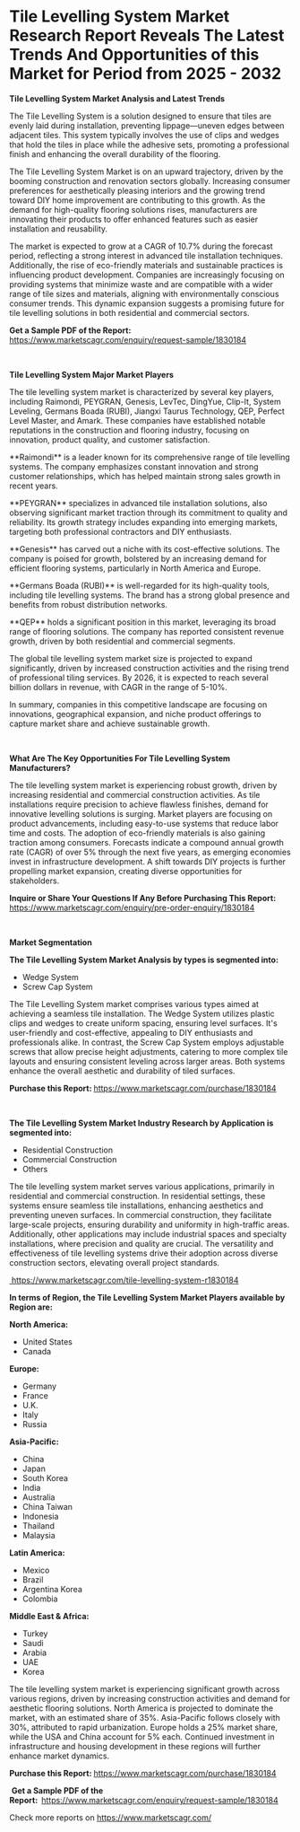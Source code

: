 <p><h1>Tile Levelling System Market Research Report Reveals The Latest Trends And Opportunities of this Market for Period from 2025 - 2032</h1></p><p><strong>Tile Levelling System Market Analysis and Latest Trends</strong></p>
<p><p>The Tile Levelling System is a solution designed to ensure that tiles are evenly laid during installation, preventing lippage—uneven edges between adjacent tiles. This system typically involves the use of clips and wedges that hold the tiles in place while the adhesive sets, promoting a professional finish and enhancing the overall durability of the flooring.</p><p>The Tile Levelling System Market is on an upward trajectory, driven by the booming construction and renovation sectors globally. Increasing consumer preferences for aesthetically pleasing interiors and the growing trend toward DIY home improvement are contributing to this growth. As the demand for high-quality flooring solutions rises, manufacturers are innovating their products to offer enhanced features such as easier installation and reusability.</p><p>The market is expected to grow at a CAGR of 10.7% during the forecast period, reflecting a strong interest in advanced tile installation techniques. Additionally, the rise of eco-friendly materials and sustainable practices is influencing product development. Companies are increasingly focusing on providing systems that minimize waste and are compatible with a wider range of tile sizes and materials, aligning with environmentally conscious consumer trends. This dynamic expansion suggests a promising future for tile levelling solutions in both residential and commercial sectors.</p></p>
<p><strong>Get a Sample PDF of the Report:&nbsp;</strong> <a href="https://www.marketscagr.com/enquiry/request-sample/1830184?utm_campaign=2239&utm_medium=2&utm_source=Github&utm_content=ia&utm_term=09022025&utm_id=tile-levelling-system">https://www.marketscagr.com/enquiry/request-sample/1830184</a></p>
<p>&nbsp;</p>
<p><strong>Tile Levelling System Major Market Players</strong></p>
<p><p>The tile levelling system market is characterized by several key players, including Raimondi, PEYGRAN, Genesis, LevTec, DingYue, Clip-It, System Leveling, Germans Boada (RUBI), Jiangxi Taurus Technology, QEP, Perfect Level Master, and Amark. These companies have established notable reputations in the construction and flooring industry, focusing on innovation, product quality, and customer satisfaction.</p><p>**Raimondi** is a leader known for its comprehensive range of tile levelling systems. The company emphasizes constant innovation and strong customer relationships, which has helped maintain strong sales growth in recent years.</p><p>**PEYGRAN** specializes in advanced tile installation solutions, also observing significant market traction through its commitment to quality and reliability. Its growth strategy includes expanding into emerging markets, targeting both professional contractors and DIY enthusiasts.</p><p>**Genesis** has carved out a niche with its cost-effective solutions. The company is poised for growth, bolstered by an increasing demand for efficient flooring systems, particularly in North America and Europe.</p><p>**Germans Boada (RUBI)** is well-regarded for its high-quality tools, including tile levelling systems. The brand has a strong global presence and benefits from robust distribution networks.</p><p>**QEP** holds a significant position in this market, leveraging its broad range of flooring solutions. The company has reported consistent revenue growth, driven by both residential and commercial segments.</p><p>The global tile levelling system market size is projected to expand significantly, driven by increased construction activities and the rising trend of professional tiling services. By 2026, it is expected to reach several billion dollars in revenue, with CAGR in the range of 5-10%.</p><p>In summary, companies in this competitive landscape are focusing on innovations, geographical expansion, and niche product offerings to capture market share and achieve sustainable growth.</p></p>
<p>&nbsp;</p>
<p><strong>What Are The Key Opportunities For Tile Levelling System Manufacturers?</strong></p>
<p><p>The tile levelling system market is experiencing robust growth, driven by increasing residential and commercial construction activities. As tile installations require precision to achieve flawless finishes, demand for innovative levelling solutions is surging. Market players are focusing on product advancements, including easy-to-use systems that reduce labor time and costs. The adoption of eco-friendly materials is also gaining traction among consumers. Forecasts indicate a compound annual growth rate (CAGR) of over 5% through the next five years, as emerging economies invest in infrastructure development. A shift towards DIY projects is further propelling market expansion, creating diverse opportunities for stakeholders.</p></p>
<p><strong>Inquire or Share Your Questions If Any Before Purchasing This Report:</strong> <a href="https://www.marketscagr.com/enquiry/pre-order-enquiry/1830184?utm_campaign=2239&utm_medium=2&utm_source=Github&utm_content=ia&utm_term=09022025&utm_id=tile-levelling-system">https://www.marketscagr.com/enquiry/pre-order-enquiry/1830184</a></p>
<p>&nbsp;</p>
<p><strong>Market Segmentation</strong></p>
<p><strong>The Tile Levelling System Market Analysis by types is segmented into:</strong></p>
<p><ul><li>Wedge System</li><li>Screw Cap System</li></ul></p>
<p><p>The Tile Levelling System market comprises various types aimed at achieving a seamless tile installation. The Wedge System utilizes plastic clips and wedges to create uniform spacing, ensuring level surfaces. It's user-friendly and cost-effective, appealing to DIY enthusiasts and professionals alike. In contrast, the Screw Cap System employs adjustable screws that allow precise height adjustments, catering to more complex tile layouts and ensuring consistent leveling across larger areas. Both systems enhance the overall aesthetic and durability of tiled surfaces.</p></p>
<p><strong>Purchase this Report:&nbsp;</strong><a href="https://www.marketscagr.com/purchase/1830184?utm_campaign=2239&utm_medium=2&utm_source=Github&utm_content=ia&utm_term=09022025&utm_id=tile-levelling-system">https://www.marketscagr.com/purchase/1830184</a></p>
<p>&nbsp;</p>
<p><strong>The Tile Levelling System Market Industry Research by Application is segmented into:</strong></p>
<p><ul><li>Residential Construction</li><li>Commercial Construction</li><li>Others</li></ul></p>
<p><p>The tile levelling system market serves various applications, primarily in residential and commercial construction. In residential settings, these systems ensure seamless tile installations, enhancing aesthetics and preventing uneven surfaces. In commercial construction, they facilitate large-scale projects, ensuring durability and uniformity in high-traffic areas. Additionally, other applications may include industrial spaces and specialty installations, where precision and quality are crucial. The versatility and effectiveness of tile levelling systems drive their adoption across diverse construction sectors, elevating overall project standards.</p></p>
<p><a href="https://www.marketscagr.com/tile-levelling-system-r1830184?utm_campaign=2239&utm_medium=2&utm_source=Github&utm_content=ia&utm_term=09022025&utm_id=tile-levelling-system">&nbsp;https://www.marketscagr.com/tile-levelling-system-r1830184</a></p>
<p><strong>In terms of Region, the Tile Levelling System Market Players available by Region are:</strong></p>
<p>
    <p> <strong> North America: </strong>
        <ul>
            <li>United States</li>
            <li>Canada</li>
        </ul>
        </p> 
    <p> <strong> Europe: </strong>
        <ul>
            <li>Germany</li>
            <li>France</li>
            <li>U.K.</li>
            <li>Italy</li>
            <li>Russia</li>
        </ul>
        </p> 
    <p> <strong> Asia-Pacific: </strong>
        <ul>
            <li>China</li>
            <li>Japan</li>
            <li>South Korea</li>
            <li>India</li>
            <li>Australia</li>
            <li>China Taiwan</li>
            <li>Indonesia</li>
            <li>Thailand</li>
            <li>Malaysia</li>
        </ul>
        </p> 
    <p> <strong> Latin America: </strong>
        <ul>
            <li>Mexico</li>
            <li>Brazil</li>
            <li>Argentina Korea</li>
            <li>Colombia</li>
        </ul>
        </p> 
    <p> <strong> Middle East & Africa: </strong>
        <ul>
            <li>Turkey</li>
            <li>Saudi</li>
            <li>Arabia</li>
            <li>UAE</li>
            <li>Korea</li>
        </ul>
    </p>
    </p>
<p><p>The tile levelling system market is experiencing significant growth across various regions, driven by increasing construction activities and demand for aesthetic flooring solutions. North America is projected to dominate the market, with an estimated share of 35%. Asia-Pacific follows closely with 30%, attributed to rapid urbanization. Europe holds a 25% market share, while the USA and China account for 5% each. Continued investment in infrastructure and housing development in these regions will further enhance market dynamics.</p></p>
<p><strong>Purchase this Report: </strong><a href="https://www.marketscagr.com/purchase/1830184?utm_campaign=2239&utm_medium=2&utm_source=Github&utm_content=ia&utm_term=09022025&utm_id=tile-levelling-system">https://www.marketscagr.com/purchase/1830184</a></p>
<p>&nbsp;<strong>Get a Sample PDF of the Report:&nbsp;&nbsp;</strong><a href="https://www.marketscagr.com/enquiry/request-sample/1830184?utm_campaign=2239&utm_medium=2&utm_source=Github&utm_content=ia&utm_term=09022025&utm_id=tile-levelling-system">https://www.marketscagr.com/enquiry/request-sample/1830184</a></p>
<p><strong></strong></p>
<p>Check more reports on <a href="https://www.marketscagr.com/?utm_campaign=2239&utm_medium=2&utm_source=Github&utm_content=ia&utm_term=09022025&utm_id=tile-levelling-system">https://www.marketscagr.com/</a></p>